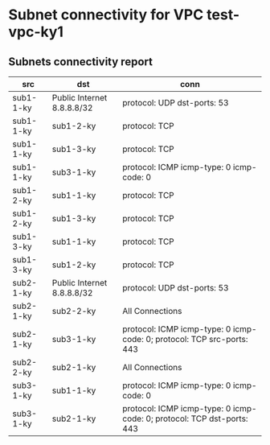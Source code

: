 # Subnet connectivity for VPC test-vpc-ky1
## Subnets connectivity report
| src | dst | conn |
|-----|-----|------|
| sub1-1-ky | Public Internet 8.8.8.8/32 | protocol: UDP dst-ports: 53 |
| sub1-1-ky | sub1-2-ky | protocol: TCP |
| sub1-1-ky | sub1-3-ky | protocol: TCP |
| sub1-1-ky | sub3-1-ky | protocol: ICMP icmp-type: 0 icmp-code: 0 |
| sub1-2-ky | sub1-1-ky | protocol: TCP |
| sub1-2-ky | sub1-3-ky | protocol: TCP |
| sub1-3-ky | sub1-1-ky | protocol: TCP |
| sub1-3-ky | sub1-2-ky | protocol: TCP |
| sub2-1-ky | Public Internet 8.8.8.8/32 | protocol: UDP dst-ports: 53 |
| sub2-1-ky | sub2-2-ky | All Connections |
| sub2-1-ky | sub3-1-ky | protocol: ICMP icmp-type: 0 icmp-code: 0; protocol: TCP src-ports: 443 |
| sub2-2-ky | sub2-1-ky | All Connections |
| sub3-1-ky | sub1-1-ky | protocol: ICMP icmp-type: 0 icmp-code: 0 |
| sub3-1-ky | sub2-1-ky | protocol: ICMP icmp-type: 0 icmp-code: 0; protocol: TCP dst-ports: 443 |
